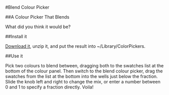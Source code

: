 #Blend Colour Picker

##A Colour Picker That Blends

What did you think it would be?

##Install it

[Download it](http://cloud.github.com/downloads/robrix/BlendColourPicker/RXBlendColourPicker.colorPicker_v1.0.zip), unzip it, and put the result into ~/Library/ColorPickers.

##Use it

Pick two colours to blend between, dragging both to the swatches list at the bottom of the colour panel. Then switch to the blend colour picker, drag the swatches from the list at the bottom into the wells just below the fraction. Slide the knob left and right to change the mix, or enter a number between 0 and 1 to specify a fraction directly. Voila!